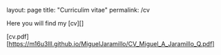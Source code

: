 layout: page
title: "Curriculim vitae"
permalink: /cv

Here you will find my [cv][]

[cv.pdf][https://m16u3lll.github.io/MiguelJaramillo/CV_Miguel_A_Jaramillo_Q.pdf]